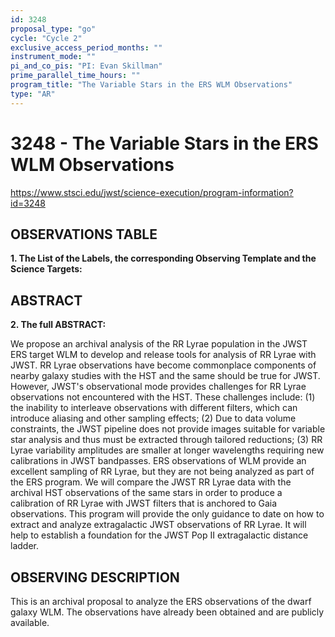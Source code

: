 ```yaml
---
id: 3248
proposal_type: "go"
cycle: "Cycle 2"
exclusive_access_period_months: ""
instrument_mode: ""
pi_and_co_pis: "PI: Evan Skillman"
prime_parallel_time_hours: ""
program_title: "The Variable Stars in the ERS WLM Observations"
type: "AR"
---
```

# 3248 - The Variable Stars in the ERS WLM Observations
https://www.stsci.edu/jwst/science-execution/program-information?id=3248
## OBSERVATIONS TABLE
**1. The List of the Labels, the corresponding Observing Template and the Science Targets:**

## ABSTRACT

**2. The full ABSTRACT:**

We propose an archival analysis of the RR Lyrae population in the JWST ERS target WLM to develop and release tools for analysis of RR Lyrae with JWST. RR Lyrae observations have become commonplace components of nearby galaxy studies with the HST and the same should be true for JWST. However, JWST's observational mode provides challenges for RR Lyrae observations not encountered with the HST. These challenges include: (1) the inability to interleave observations with different filters, which can introduce aliasing and other sampling effects; (2) Due to data volume constraints, the JWST pipeline does not provide images suitable for variable star analysis and thus must be extracted through tailored reductions; (3) RR Lyrae variability amplitudes are smaller at longer wavelengths requiring new calibrations in JWST bandpasses. ERS observations of WLM provide an excellent sampling of RR Lyrae, but they are not being analyzed as part of the ERS program. We will compare the JWST RR Lyrae data with the archival HST observations of the same stars in order to produce a calibration of RR Lyrae with JWST filters that is anchored to Gaia observations. This program will provide the only guidance to date on how to extract and analyze extragalactic JWST observations of RR Lyrae. It will help to establish a foundation for the JWST Pop II extragalactic distance ladder.

## OBSERVING DESCRIPTION

This is an archival proposal to analyze the ERS observations of the dwarf galaxy WLM.
The observations have already been obtained and are publicly available.